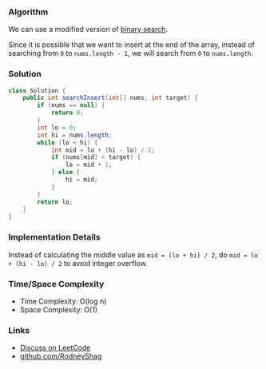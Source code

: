 ### Algorithm

We can use a modified version of [binary search](https://github.com/RodneyShag/LeetCode_solutions/blob/master/Solutions/Binary%20Search.md).

Since it is possible that we want to insert at the end of the array, instead of searching from `0` to `nums.length - 1`, we will search from `0` to `nums.length`.

### Solution

```java
class Solution {
    public int searchInsert(int[] nums, int target) {
        if (nums == null) {
            return 0;
        }
        int lo = 0;
        int hi = nums.length;
        while (lo < hi) {
            int mid = lo + (hi - lo) / 2;
            if (nums[mid] < target) {
                lo = mid + 1;
            } else {
                hi = mid;
            }
        }
        return lo;
    }
}
```

### Implementation Details

Instead of calculating the middle value as `mid = (lo + hi) / 2`, do `mid = lo + (hi - lo) / 2` to avoid integer overflow.

### Time/Space Complexity

-  Time Complexity: O(log n)
- Space Complexity: O(1)

### Links

- [Discuss on LeetCode](https://leetcode.com/problems/search-insert-position/discuss/458339)
- [github.com/RodneyShag](https://github.com/RodneyShag)
